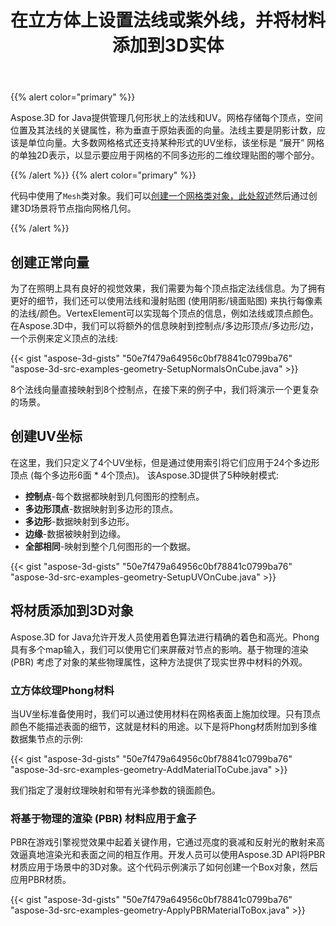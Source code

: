 ﻿---
title: 在立方体上设置法线或紫外线，并将材料添加到3D实体
type: docs
weight: 60
url: /zh/java/set-up-normals-or-uv-on-cube-and-add-material-to-3d-entities/
description: Aspose.3D for Java提供管理几何形状上的法线和UV。网格存储每个顶点，空间位置及其法线的关键属性，称为垂直于原始表面的向量。法线主要是阴影计数，应该是单位向量。大多数网格格式还支持某种形式的UV坐标，该坐标是 “展开” 网格的单独2D表示，以显示要应用于网格的不同多边形的二维纹理贴图的哪个部分。
---
{{% alert color="primary" %}}

Aspose.3D for Java提供管理几何形状上的法线和UV。网格存储每个顶点，空间位置及其法线的关键属性，称为垂直于原始表面的向量。法线主要是阴影计数，应该是单位向量。大多数网格格式还支持某种形式的UV坐标，该坐标是 “展开” 网格的单独2D表示，以显示要应用于网格的不同多边形的二维纹理贴图的哪个部分。

{{% /alert %}} {{% alert color="primary" %}}

代码中使用了`Mesh`类对象。我们可以[创建一个网格类对象，此处叙述](https://docs.aspose.com/3d/java/create-3d-mesh-and-scene/)然后通过创建3D场景将节点指向网格几何。

{{% /alert %}}
## **创建正常向量**
为了在照明上具有良好的视觉效果，我们需要为每个顶点指定法线信息。为了拥有更好的细节，我们还可以使用法线和漫射贴图 (使用阴影/镜面贴图) 来执行每像素的法线/颜色。VertexElement可以实现每个顶点的信息，例如法线或顶点颜色。在Aspose.3D中，我们可以将额外的信息映射到控制点/多边形顶点/多边形/边，一个示例来定义顶点的法线:

{{< gist "aspose-3d-gists" "50e7f479a64956c0bf78841c0799ba76" "aspose-3d-src-examples-geometry-SetupNormalsOnCube.java" >}}


8个法线向量直接映射到8个控制点，在接下来的例子中，我们将演示一个更复杂的场景。
## **创建UV坐标**
在这里，我们只定义了4个UV坐标，但是通过使用索引将它们应用于24个多边形顶点 (每个多边形6面 * 4个顶点)。
该Aspose.3D提供了5种映射模式:

- **控制点**-每个数据都映射到几何图形的控制点。
- **多边形顶点**-数据映射到多边形的顶点。
- **多边形**-数据映射到多边形。
- **边缘**-数据被映射到边缘。
- **全部相同**-映射到整个几何图形的一个数据。



{{< gist "aspose-3d-gists" "50e7f479a64956c0bf78841c0799ba76" "aspose-3d-src-examples-geometry-SetupUVOnCube.java" >}}
## **将材质添加到3D对象**
Aspose.3D for Java允许开发人员使用着色算法进行精确的着色和高光。Phong具有多个map输入，我们可以使用它们来屏蔽对节点的影响。基于物理的渲染 (PBR) 考虑了对象的某些物理属性，这种方法提供了现实世界中材料的外观。
### **立方体纹理Phong材料**
当UV坐标准备使用时，我们可以通过使用材料在网格表面上施加纹理。只有顶点颜色不能描述表面的细节，这就是材料的用途。以下是将Phong材质附加到多维数据集节点的示例:

{{< gist "aspose-3d-gists" "50e7f479a64956c0bf78841c0799ba76" "aspose-3d-src-examples-geometry-AddMaterialToCube.java" >}}


我们指定了漫射纹理映射和带有光泽参数的镜面颜色。
### **将基于物理的渲染 (PBR) 材料应用于盒子**
PBR在游戏引擎视觉效果中起着关键作用，它通过亮度的衰减和反射光的散射来高效逼真地渲染光和表面之间的相互作用。开发人员可以使用Aspose.3D API将PBR材质应用于场景中的3D对象。这个代码示例演示了如何创建一个Box对象，然后应用PBR材质。

{{< gist "aspose-3d-gists" "50e7f479a64956c0bf78841c0799ba76" "aspose-3d-src-examples-geometry-ApplyPBRMaterialToBox.java" >}}
